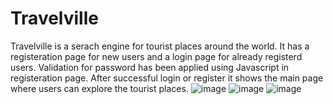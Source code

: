 # Travelville
Travelville is a serach engine for tourist places around the world. It has a registeration page for new users and a login page for already registerd users.
Validation for password has been applied using Javascript in registeration page. After successful login or register it shows the main page where users can explore the tourist places.
![image](https://user-images.githubusercontent.com/52660348/114411804-23210e00-9bca-11eb-9320-b04be9eaf97f.png)
![image](https://user-images.githubusercontent.com/52660348/114412847-1cdf6180-9bcb-11eb-9fa8-65c1e49f708b.png)
![image](https://user-images.githubusercontent.com/52660348/114413208-6760de00-9bcb-11eb-9672-eb2adf953990.png)
